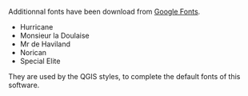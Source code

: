 Additionnal fonts have been download from <a href="https://fonts.google.com/">Google Fonts</a>.
- Hurricane
- Monsieur la Doulaise
- Mr de Haviland
- Norican
- Special Elite

They are used by the QGIS styles, to complete the default fonts of this software.